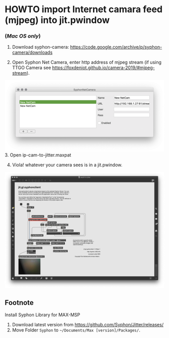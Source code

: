 

# HOWTO import Internet camara feed (mjpeg) into jit.pwindow  
### (*Mac OS only*)



1. Download syphon-camera: <https://code.google.com/archive/p/syphon-camera/downloads>

2. Open Syphon Net Camera, enter http address of mjpeg stream (if using TTGO Camera see <https://foxdeniot.github.io/camera-2019/#mjpeg-stream>).
  <img src='snc.png'>
3. Open ip-cam-to-jitter.maxpat

4. Viola! whatever your camera sees is in a jit.pwindow.
  <img src='screenshot.png'>


## Footnote
Install Syphon Library for MAX-MSP 
1. Download latest version from <https://github.com/Syphon/Jitter/releases/>
2. Move Folder `Syphon` to `~/Documents/Max [version]/Packages/`.



